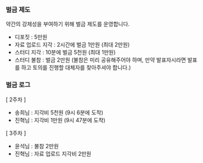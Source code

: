 ### 벌금 제도

약간의 강제성을 부여하기 위해 벌금 제도를 운영합니다.

- 디포짓 : 5만원
- 자료 업로드 지각 : 2시간에 벌금 1만원 (최대 2만원)
- 스터디 지각 : 10분에 벌금 5천원 (최대 1만원)
- 스터디 불참 : 벌금 2만원 (불참은 미리 공유해주어야 하며, 만약 발표자시라면 발표를 하고 토의를 진행할 대체자를 찾아주셔야 합니다.)

### 벌금 로그

[ 2주차 ]

- 송희님 : 지각비 5천원 (9시 6분에 도착)
- 진혁님 : 지각비 1만원 (9시 47분에 도착)

[ 3주차 ]
- 윤석님 : 불참 2만원
- 진혁님 : 자료 업로드 지각비 2만원
